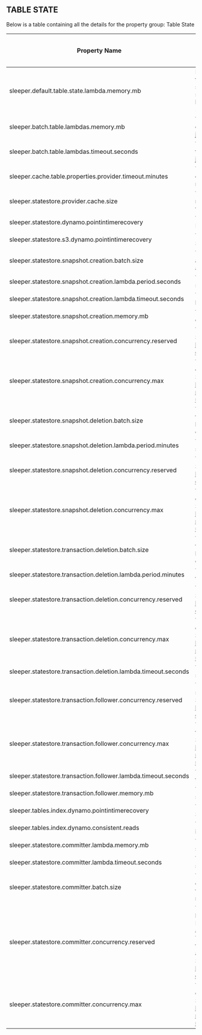 ## TABLE STATE

Below is a table containing all the details for the property group: Table State

| Property Name                                                  | Description                                                                                                                                                                                                                                                                                                                                                                                                                  | Default Value | Run CdkDeploy When Changed |
|----------------------------------------------------------------|------------------------------------------------------------------------------------------------------------------------------------------------------------------------------------------------------------------------------------------------------------------------------------------------------------------------------------------------------------------------------------------------------------------------------|---------------|----------------------------|
| sleeper.default.table.state.lambda.memory.mb                   | Default value for amount of memory in MB for each lambda that holds the state of Sleeper tables in memory. These use a state store provider which caches a number of tables at once, set in `sleeper.statestore.provider.cache.size`. Not all lambdas are covered by this, e.g. see `sleeper.batch.table.lambdas.memory.mb`.                                                                                                 | 4096          | false                      |
| sleeper.batch.table.lambdas.memory.mb                          | The amount of memory in MB for lambdas that create batches of tables to run some operation against, eg. create compaction jobs, run garbage collection, perform partition splitting.                                                                                                                                                                                                                                         | 1024          | false                      |
| sleeper.batch.table.lambdas.timeout.seconds                    | The timeout in seconds for lambdas that create batches of tables to run some operation against, eg. create compaction jobs, run garbage collection, perform partition splitting.                                                                                                                                                                                                                                             | 60            | false                      |
| sleeper.cache.table.properties.provider.timeout.minutes        | The timeout in minutes for when the table properties provider cache should be cleared, forcing table properties to be reloaded from S3.                                                                                                                                                                                                                                                                                      | 60            | false                      |
| sleeper.statestore.provider.cache.size                         | The maximum size of state store providers. If a state store is needed and the cache is full, the oldest state store in the cache will be removed to make space.                                                                                                                                                                                                                                                              | 10            | false                      |
| sleeper.statestore.dynamo.pointintimerecovery                  | This specifies whether point in time recovery is enabled for the DynamoDB state store. This is set on the DynamoDB tables.                                                                                                                                                                                                                                                                                                   | false         | true                       |
| sleeper.statestore.s3.dynamo.pointintimerecovery               | This specifies whether point in time recovery is enabled for the S3 state store. This is set on the revision DynamoDB table.                                                                                                                                                                                                                                                                                                 | false         | true                       |
| sleeper.statestore.snapshot.creation.batch.size                | The number of tables to create transaction log snapshots for in a single invocation. This will be the batch size for a lambda as an SQS FIFO event source. This can be a maximum of 10.                                                                                                                                                                                                                                      | 1             | false                      |
| sleeper.statestore.snapshot.creation.lambda.period.seconds     | The frequency in seconds with which the transaction log snapshot creation lambda is run.                                                                                                                                                                                                                                                                                                                                     | 60            | false                      |
| sleeper.statestore.snapshot.creation.lambda.timeout.seconds    | The timeout in seconds after which to terminate the transaction log snapshot creation lambda.                                                                                                                                                                                                                                                                                                                                | 900           | false                      |
| sleeper.statestore.snapshot.creation.memory.mb                 | The amount of memory in MB for the transaction log snapshot creation lambda.                                                                                                                                                                                                                                                                                                                                                 |               | false                      |
| sleeper.statestore.snapshot.creation.concurrency.reserved      | The reserved concurrency for the snapshot creation lambda.<br>See reserved concurrency overview at: https://docs.aws.amazon.com/lambda/latest/dg/configuration-concurrency.html                                                                                                                                                                                                                                              |               | false                      |
| sleeper.statestore.snapshot.creation.concurrency.max           | The maximum given concurrency allowed for the snapshot creation lambda.<br>See maximum concurrency overview at: https://aws.amazon.com/blogs/compute/introducing-maximum-concurrency-of-aws-lambda-functions-when-using-amazon-sqs-as-an-event-source/                                                                                                                                                                       |               | false                      |
| sleeper.statestore.snapshot.deletion.batch.size                | The number of tables to delete old transaction log snapshots for in a single invocation. This will be the batch size for a lambda as an SQS FIFO event source. This can be a maximum of 10.                                                                                                                                                                                                                                  | 1             | false                      |
| sleeper.statestore.snapshot.deletion.lambda.period.minutes     | The frequency in minutes with which the transaction log snapshot deletion lambda is run.                                                                                                                                                                                                                                                                                                                                     | 60            | false                      |
| sleeper.statestore.snapshot.deletion.concurrency.reserved      | The reserved concurrency for the snapshot deletion lambda.<br>See reserved concurrency overview at: https://docs.aws.amazon.com/lambda/latest/dg/configuration-concurrency.html                                                                                                                                                                                                                                              |               | false                      |
| sleeper.statestore.snapshot.deletion.concurrency.max           | The maximum given concurrency allowed for the snapshot deletion lambda.<br>See maximum concurrency overview at: https://aws.amazon.com/blogs/compute/introducing-maximum-concurrency-of-aws-lambda-functions-when-using-amazon-sqs-as-an-event-source/                                                                                                                                                                       |               | false                      |
| sleeper.statestore.transaction.deletion.batch.size             | The number of tables to delete old transaction log transactions for in a single invocation. This will be the batch size for a lambda as an SQS FIFO event source. This can be a maximum of 10.                                                                                                                                                                                                                               | 1             | false                      |
| sleeper.statestore.transaction.deletion.lambda.period.minutes  | The frequency in minutes with which the transaction log transaction deletion lambda is run.                                                                                                                                                                                                                                                                                                                                  | 60            | false                      |
| sleeper.statestore.transaction.deletion.concurrency.reserved   | The reserved concurrency for the transaction deletion lambda.<br>See reserved concurrency overview at: https://docs.aws.amazon.com/lambda/latest/dg/configuration-concurrency.html                                                                                                                                                                                                                                           |               | false                      |
| sleeper.statestore.transaction.deletion.concurrency.max        | The maximum given concurrency allowed for the transaction deletion lambda.<br>See maximum concurrency overview at: https://aws.amazon.com/blogs/compute/introducing-maximum-concurrency-of-aws-lambda-functions-when-using-amazon-sqs-as-an-event-source/                                                                                                                                                                    |               | false                      |
| sleeper.statestore.transaction.deletion.lambda.timeout.seconds | The maximum timeout for the transaction deletion lambda in seconds.                                                                                                                                                                                                                                                                                                                                                          | 900           | false                      |
| sleeper.statestore.transaction.follower.concurrency.reserved   | The reserved concurrency for the lambda that follows the state store transaction log to trigger updates.<br>See reserved concurrency overview at: https://docs.aws.amazon.com/lambda/latest/dg/configuration-concurrency.html                                                                                                                                                                                                |               | false                      |
| sleeper.statestore.transaction.follower.concurrency.max        | The maximum given concurrency allowed for the lambda that follows the state store transaction log to trigger updates.<br>See maximum concurrency overview at: https://aws.amazon.com/blogs/compute/introducing-maximum-concurrency-of-aws-lambda-functions-when-using-amazon-sqs-as-an-event-source/                                                                                                                         |               | false                      |
| sleeper.statestore.transaction.follower.lambda.timeout.seconds | The maximum timeout in seconds for the lambda that follows the state store transaction log to trigger updates.                                                                                                                                                                                                                                                                                                               | 900           | false                      |
| sleeper.statestore.transaction.follower.memory.mb              | The amount of memory in MB for the lambda that follows the state store transaction log to trigger updates.                                                                                                                                                                                                                                                                                                                   |               | false                      |
| sleeper.tables.index.dynamo.pointintimerecovery                | This specifies whether point in time recovery is enabled for the Sleeper table index. This is set on the DynamoDB tables.                                                                                                                                                                                                                                                                                                    | false         | true                       |
| sleeper.tables.index.dynamo.consistent.reads                   | This specifies whether queries and scans against the table index DynamoDB tables are strongly consistent.                                                                                                                                                                                                                                                                                                                    | true          | false                      |
| sleeper.statestore.committer.lambda.memory.mb                  | The amount of memory in MB for the lambda that commits state store updates.                                                                                                                                                                                                                                                                                                                                                  |               | true                       |
| sleeper.statestore.committer.lambda.timeout.seconds            | The timeout for the lambda that commits state store updates in seconds.                                                                                                                                                                                                                                                                                                                                                      | 900           | true                       |
| sleeper.statestore.committer.batch.size                        | The number of state store updates to be sent to the state store committer lambda in one invocation. This will be the batch size for a lambda as an SQS FIFO event source. This can be a maximum of 10.                                                                                                                                                                                                                       | 10            | false                      |
| sleeper.statestore.committer.concurrency.reserved              | The reserved concurrency for the state store committer lambda.<br>Presently this value defaults to 10 to align with expectations around table efficiency.<br>This is to ensure that state store operations can still be applied to at least 10 tables, even when concurrency is used up in the account.<br>See reserved concurrency overview at: https://docs.aws.amazon.com/lambda/latest/dg/configuration-concurrency.html | 10            | false                      |
| sleeper.statestore.committer.concurrency.max                   | The maximum given concurrency allowed for the state store committer lambda.<br>See maximum concurrency overview at: https://aws.amazon.com/blogs/compute/introducing-maximum-concurrency-of-aws-lambda-functions-when-using-amazon-sqs-as-an-event-source/                                                                                                                                                                   |               | false                      |
